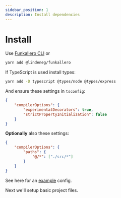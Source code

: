 ```yaml
---
sidebar_position: 1
description: Install dependencies
---
```


# Install

Use [Funkallero CLI](/docs/cli/intro) or

```bash
yarn add @lindeneg/funkallero
```

If TypeScript is used install types:

```bash
yarn add -D typescript @types/node @types/express
```

And ensure these settings in `tsconfig`:

```json
{
    "compilerOptions": {
        "experimentalDecorators": true,
        "strictPropertyInitialization": false
    }
}
```

**Optionally** also these settings:

```json
{
    "compilerOptions": {
        "paths": {
            "@/*": ["./src/*"]
        }
    }
}
```

See here for an [example](https://github.com/Lindeneg/funkallero/blob/master/example/tsconfig.json) config.

Next we'll setup basic project files.
